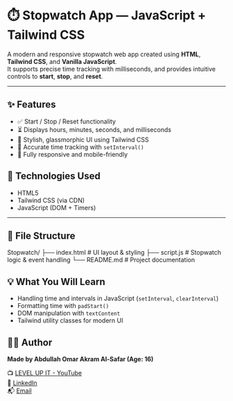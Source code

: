 # ⏱️ Stopwatch App — JavaScript + Tailwind CSS

A modern and responsive stopwatch web app created using **HTML**, **Tailwind CSS**, and **Vanilla JavaScript**.  
It supports precise time tracking with milliseconds, and provides intuitive controls to **start**, **stop**, and **reset**.

---

## ✨ Features

- ✅ Start / Stop / Reset functionality
- ⏳ Displays hours, minutes, seconds, and milliseconds
- 🎨 Stylish, glassmorphic UI using Tailwind CSS
- 🧠 Accurate time tracking with `setInterval()`
- 📱 Fully responsive and mobile-friendly

## 🧱 Technologies Used

- HTML5
- Tailwind CSS (via CDN)
- JavaScript (DOM + Timers)

---

## 📂 File Structure

Stopwatch/
├── index.html # UI layout & styling
├── script.js # Stopwatch logic & event handling
└── README.md # Project documentation

## 💡 What You Will Learn

- Handling time and intervals in JavaScript (`setInterval`, `clearInterval`)
- Formatting time with `padStart()`
- DOM manipulation with `textContent`
- Tailwind utility classes for modern UI

## 👨‍💻 Author

**Made by Abdullah Omar Akram Al-Safar (Age: 16)**

📺 [LEVEL UP IT - YouTube](https://www.youtube.com/@LEVEL_UP_IT)  
🔗 [LinkedIn](https://www.linkedin.com/in/abdullah-omar-2a552834b)  
📬 [Email](mailto:abodyalsafar2009@gmail.com)

